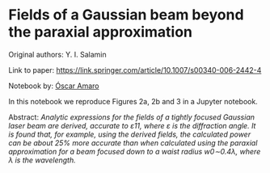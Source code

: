 # Fields of a Gaussian beam beyond the paraxial approximation

Original authors: Y. I. Salamin

Link to paper: https://link.springer.com/article/10.1007/s00340-006-2442-4

Notebook by: [Óscar Amaro](https://github.com/OsAmaro)

In this notebook we reproduce Figures 2a, 2b and 3 in a Jupyter notebook.

Abstract: _Analytic expressions for the fields of a tightly focused Gaussian laser beam are derived, accurate to ε11, where ε is the diffraction angle. It is found that, for example, using the derived fields, the calculated power can be about 25% more accurate than when calculated using the paraxial approximation for a beam focused down to a waist radius w0∼0.4λ, where λ is the wavelength._
